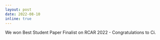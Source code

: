 ```yaml
---
layout: post
date: 2022-08-10
inline: true
---
```


We won Best Student Paper Finalist on RCAR 2022 - Congratulations to Ci.